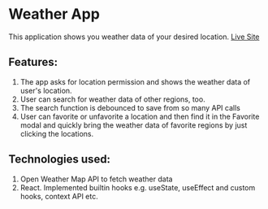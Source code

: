 # Weather App

This application shows you weather data of your desired location. [Live Site](https://weather-app-pi-kohl.vercel.app/)

## Features:
1. The app asks for location permission and shows the weather data of user's location.
2. User can search for weather data of other regions, too.
3. The search function is debounced to save from so many API calls
4. User can favorite or unfavorite a location and then find it in the Favorite modal and quickly bring the weather data of favorite regions by just clicking the locations.

## Technologies used:
1. Open Weather Map API to fetch weather data
2. React. Implemented builtin hooks e.g. useState, useEffect and custom hooks, context API etc.
